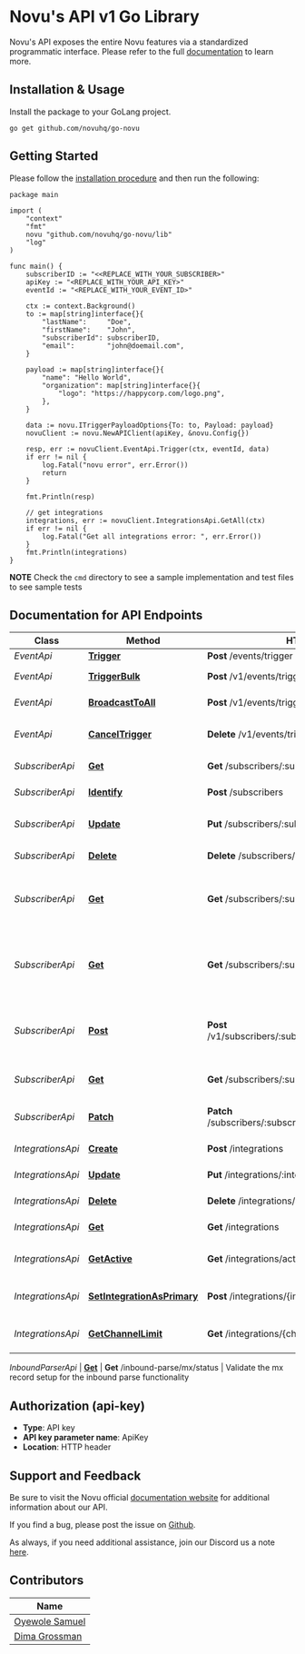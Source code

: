 # Novu's API v1 Go Library

Novu's API exposes the entire Novu features via a standardized programmatic interface. Please refer to the full [documentation](https://docs.novu.co/docs/overview/introduction) to learn more.

## Installation & Usage

Install the package to your GoLang project.

```golang
go get github.com/novuhq/go-novu
```

## Getting Started

Please follow the [installation procedure](#installation--usage) and then run the following:

```golang
package main

import (
	"context"
	"fmt"
	novu "github.com/novuhq/go-novu/lib"
	"log"
)

func main() {
	subscriberID := "<<REPLACE_WITH_YOUR_SUBSCRIBER>"
	apiKey := "<REPLACE_WITH_YOUR_API_KEY>"
	eventId := "<REPLACE_WITH_YOUR_EVENT_ID>"

	ctx := context.Background()
	to := map[string]interface{}{
		"lastName":     "Doe",
		"firstName":    "John",
		"subscriberId": subscriberID,
		"email":        "john@doemail.com",
	}

	payload := map[string]interface{}{
		"name": "Hello World",
		"organization": map[string]interface{}{
			"logo": "https://happycorp.com/logo.png",
		},
	}

	data := novu.ITriggerPayloadOptions{To: to, Payload: payload}
	novuClient := novu.NewAPIClient(apiKey, &novu.Config{})

	resp, err := novuClient.EventApi.Trigger(ctx, eventId, data)
	if err != nil {
		log.Fatal("novu error", err.Error())
		return
	}

	fmt.Println(resp)

	// get integrations
	integrations, err := novuClient.IntegrationsApi.GetAll(ctx)
	if err != nil {
		log.Fatal("Get all integrations error: ", err.Error())
	}
	fmt.Println(integrations)
}
```

**NOTE**
Check the `cmd` directory to see a sample implementation and test files to see sample tests

## Documentation for API Endpoints

| Class             | Method                                                                                     | HTTP request                                                 | Description                                            |
| ----------------- | ------------------------------------------------------------------------------------------ | ------------------------------------------------------------ | ------------------------------------------------------ |
| _EventApi_        | [**Trigger**](https://docs.novu.co/platform/subscribers#removing-a-subscriber)             | **Post** /events/trigger                                     | Trigger                                                |
| _EventApi_        | [**TriggerBulk**](https://docs.novu.co/api/trigger-event/)                                 | **Post** /v1/events/trigger/bulk                             | Bulk trigger event                                     |
| _EventApi_        | [**BroadcastToAll**](https://docs.novu.co/api/broadcast-event-to-all/)                     | **Post** /v1/events/trigger/broadcast                        | Broadcast event to all                                 |
| _EventApi_        | [**CancelTrigger**](https://docs.novu.co/api/cancel-triggered-event/)                      | **Delete** /v1/events/trigger/:transactionId                 | Cancel triggered event                                 |
| _SubscriberApi_   | [**Get**](https://docs.novu.co/api/get-subscriber/)                                        | **Get** /subscribers/:subscriberId                           | Get a subscriber                                       |
| _SubscriberApi_   | [**Identify**](https://docs.novu.co/platform/subscribers#creating-a-subscriber)            | **Post** /subscribers                                        | Create a subscriber                                    |
| _SubscriberApi_   | [**Update**](https://docs.novu.co/platform/subscribers#updating-subscriber-data)           | **Put** /subscribers/:subscriberID                           | Update subscriber data                                 |
| _SubscriberApi_   | [**Delete**](https://docs.novu.co/platform/subscribers#removing-a-subscriber)              | **Delete** /subscribers/:subscriberID                        | Removing a subscriber                                  |
| _SubscriberApi_   | [**Get**](https://docs.novu.co/api/get-a-notification-feed-for-a-particular-subscriber)    | **Get** /subscribers/:subscriberId/notifications/feed        | Get a notification feed for a particular subscriber    |
| _SubscriberApi_   | [**Get**](https://docs.novu.co/api/get-the-unseen-notification-count-for-subscribers-feed) | **Get** /subscribers/:subscriberId/notifications/feed        | Get the unseen notification count for subscribers feed |
| _SubscriberApi_   | [**Post**](https://docs.novu.co/api/mark-a-subscriber-feed-message-as-seen)                | **Post** /v1/subscribers/:subscriberId/messages/markAs       | Mark a subscriber feed message as seen                 |
| _SubscriberApi_   | [**Get**](https://docs.novu.co/api/get-subscriber-preferences/)                            | **Get** /subscribers/:subscriberId/preferences               | Get subscriber preferences                             |
| _SubscriberApi_   | [**Patch**](https://docs.novu.co/api/update-subscriber-preference/)                        | **Patch** /subscribers/:subscriberId/preferences/:templateId | Update subscriber preference                           |
| _IntegrationsApi_ | [**Create**](https://docs.novu.co/platform/integrations)                                   | **Post** /integrations                                       | Create an integration                                  |
| _IntegrationsApi_ | [**Update**](https://docs.novu.co/platform/integrations)                                   | **Put** /integrations/:integrationId                         | Update an integration                                  |
| _IntegrationsApi_ | [**Delete**](https://docs.novu.co/platform/integrations)                                   | **Delete** /integrations/:integrationId                      | Delete an integration                                  |
| _IntegrationsApi_ | [**Get**](https://docs.novu.co/platform/integrations)                                      | **Get** /integrations                                        | Get all integrations                                   |
| _IntegrationsApi_ | [**GetActive**](https://docs.novu.co/platform/intergations)                                | **Get** /integrations/active                                 | Get all active integrations                            |
| _IntegrationsApi_ | [**SetIntegrationAsPrimary**](https://docs.novu.co/platform/intergations)                  | **Post** /integrations/{integrationId}/set-primary           | Set the integration as primary                         |
| _IntegrationsApi_ | [**GetChannelLimit**](https://docs.novu.co/platform/intergations)                          | **Get** /integrations/{channelType}/limit                    | Get the limits of the channel                          |

_InboundParserApi_ | [**Get**](https://docs.novu.co/platform/inbound-parse-webhook/) | **Get** /inbound-parse/mx/status | Validate the mx record setup for the inbound parse functionality

## Authorization (api-key)

- **Type**: API key
- **API key parameter name**: ApiKey
- **Location**: HTTP header

## Support and Feedback

Be sure to visit the Novu official [documentation website](https://docs.novu.co/docs) for additional information about our API.

If you find a bug, please post the issue on [Github](https://github.com/novuhq/go-novu/issues).

As always, if you need additional assistance, join our Discord us a note [here](https://discord.gg/novu).

## Contributors

| Name                                           |
| ---------------------------------------------- |
| [Oyewole Samuel](https://github.com/samsoft00) |
| [Dima Grossman](https://github.com/scopsy)     |
